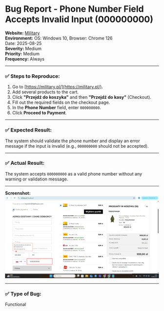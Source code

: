 # Bug Report - Phone Number Field Accepts Invalid Input (000000000)

**Website:** [Military](https://military.pl/00)  
**Environment:**
OS: Windows 10, Browser: Chrome 126  
Date: 2025-08-25  
**Severity:** Medium  
**Priority:** Medium  
**Frequency:** Always  

---

### ✅ Steps to Reproduce:
1. Go to [https://military.pl/](https://military.pl/).
2. Add several products to the cart.
3. Click **"Przejdź do koszyka"** and then **"Przejdź do kasy"** (Checkout).
4. Fill out the required fields on the checkout page.
5. In the **Phone Number** field, enter `000000000`.
6. Click **Proceed to Payment**.

---

### ✅ Expected Result:
The system should validate the phone number and display an error message if the input is invalid (e.g., `000000000` should not be accepted).

---

### ✅ Actual Result:
The system accepts `000000000` as a valid phone number without any warning or validation message.

---

**Screenshot:**  
![No validation for phone number](Screenshots/no_validation_tel_numb.png)

---

### ✅ Type of Bug:
Functional

